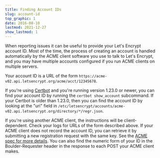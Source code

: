 ```yaml
---
title: Finding Account IDs
slug: account-id
top_graphic: 1
date: 2016-08-10
lastmod: 2021-12-27
show_lastmod: 1
---
```



When reporting issues it can be useful to provide your Let's Encrypt account ID.
Most of the time, the process of creating an account is handled automatically by
the ACME client software you use to talk to Let's Encrypt, and you may have
multiple accounts configured if you run ACME clients on multiple servers.

Your account ID is a URL of the form
`https://acme-v02.api.letsencrypt.org/acme/acct/12345678`.

If you're using [Certbot](https://certbot.eff.org/) and you're running version
1.23.0 or newer, you can find your account ID by running the `certbot show_account`
subcommand. If your Certbot is older than 1.23.0, then you can find the account ID
by looking at the "uri" field in
`/etc/letsencrypt/accounts/acme-v02.api.letsencrypt.org/directory/*/regr.json`.

If you're using another ACME client, the instructions will be client-dependent.
Check your logs for URLs of the form described above. If your ACME client does
not record the account ID, you can retrieve it by submitting a new registration
request with the same key. See the [ACME spec for more
details](https://tools.ietf.org/html/rfc8555#section-7.3).
You can also find the numeric form of your ID in the Boulder-Requester header in
the response to each POST your ACME client makes.
